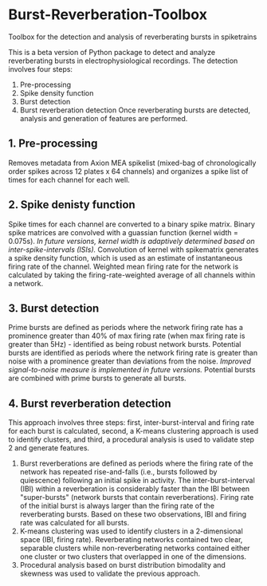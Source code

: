 # Burst-Reverberation-Toolbox
Toolbox for the detection and analysis of reverberating bursts in spiketrains


This is a beta version of Python package to detect and analyze reverberating bursts in electrophysiological recordings. The detection involves four steps:
1. Pre-processing
2. Spike density function
3. Burst detection
4. Burst reverberation detection
Once reverberating bursts are detected, analysis and generation of features are performed.

## 1. Pre-processing
Removes metadata from Axion MEA spikelist (mixed-bag of chronologically order spikes across 12 plates x 64 channels) and organizes a spike list of times for each channel for each well. 

## 2. Spike denisty function
Spike times  for each channel are converted to a binary spike matrix. Binary spike matrices are convolved with a guassian function (kernel width = 0.075s). <i>In future versions, kernel width is adaptively determined based on inter-spike-intervals (ISIs).</i> Convolution of kernel with spikematrix generates a spike density function, which is used as an estimate of instantaneous firing rate of the channel. Weighted mean firing rate for the network is calculated by taking the firing-rate-weighted average of all channels within a network.

## 3. Burst detection
Prime bursts are defined as periods where the network firing rate has a prominence greater than 40% of max firing rate (when max firing rate is greater than 5Hz) - identified as being robust network bursts. Potential bursts are identified as periods where the network firing rate is greater than noise with a prominence greater than deviations from the noise. <i>Improved signal-to-noise measure is implemented in future versions.</i> Potential bursts are combined with prime bursts to generate all bursts.

## 4. Burst reverberation detection
This approach involves three steps: first, inter-burst-interval and firing rate for each burst is calculated, second, a K-means clustering approach is used to identify clusters, and third, a procedural analysis is used to validate step 2 and generate features.

1. Burst reverberations are defined as periods where the firing rate of the network has repeated rise-and-falls (i.e., bursts followed by quiescence) following an initial spike in activity. The inter-burst-interval (IBI) within a reverberation is considerably faster than the IBI between "super-bursts" (network bursts that contain reverberations). Firing rate of the initial burst is always larger than the firing rate of the reverberating bursts. Based on these two observations, IBI and firing rate was calculated for all bursts.
2. K-means clustering was used to identify clusters in a 2-dimensional space (IBI, firing rate). Reverberating networks contained two clear, separable clusters while non-reverberating networks contained either one cluster or two clusters that overlapped in one of the dimensions.
3. Procedural analysis based on burst distribution bimodality and skewness was used to validate the previous approach.
